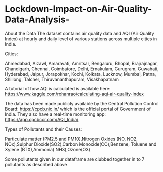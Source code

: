 # Lockdown-Impact-on-Air-Quality-Data-Analysis-
About the Data
The dataset contains air quality data and AQI (Air Quality Index) at hourly and daily level of various stations across multiple cities in India.

Cities:

Ahmedabad, Aizawl, Amaravati, Amritsar, Bengaluru, Bhopal, Brajrajnagar, Chandigarh, Chennai, Coimbatore, Delhi, Ernakulam, Gurugram, Guwahati, Hyderabad, Jaipur, Jorapokhar, Kochi, Kolkata, Lucknow, Mumbai, Patna, Shillong, Talcher, Thiruvananthapuram, Visakhapatnam

A tutorial of how AQI is calculated is available here: https://www.kaggle.com/rohanrao/calculating-aqi-air-quality-index

The data has been made publicly available by the Central Pollution Control Board: https://cpcb.nic.in/ which is the official portal of Government of India. They also have a real-time monitoring app: https://app.cpcbccr.com/AQI_India/

Types of Pollutants and their Causes:

Particulate matter (PM2.5 and PM10),Nitrogen Oxides (NO, NO2, NOx),Sulphur Dioxide(SO2),Carbon Monoxide(CO),Benzene, Toluene and Xylene (BTX),Ammonia( NH3),Ozone(O3)

Some pollutants given in our dataframe are clubbed together in to 7 pollutants as described above
